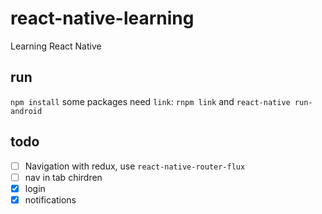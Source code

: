 # react-native-learning
Learning React Native
## run
`npm install` some packages need `link`: `rnpm link`
and `react-native run-android`
## todo     
- [ ] Navigation with redux, use `react-native-router-flux`
- [ ] nav in tab chirdren
- [x] login
- [x] notifications
